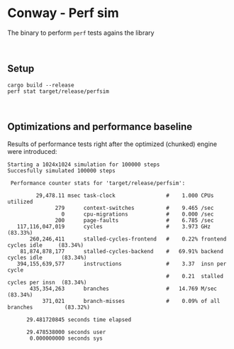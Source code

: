 # Conway - Perf sim

The binary to perform `perf` tests agains the library

<br>

## Setup

```
cargo build --release
perf stat target/release/perfsim
```

<br>

## Optimizations and performance baseline

Results of performance tests right after the optimized (chunked)
engine were introduced:

```
Starting a 1024x1024 simulation for 100000 steps
Succesfully simulated 100000 steps

 Performance counter stats for 'target/release/perfsim':

         29,478.11 msec task-clock                #    1.000 CPUs utilized          
               279      context-switches          #    9.465 /sec                   
                 0      cpu-migrations            #    0.000 /sec                   
               200      page-faults               #    6.785 /sec                   
   117,116,047,019      cycles                    #    3.973 GHz                      (83.33%)
       260,246,411      stalled-cycles-frontend   #    0.22% frontend cycles idle     (83.34%)
    81,874,878,177      stalled-cycles-backend    #   69.91% backend cycles idle      (83.34%)
   394,155,639,577      instructions              #    3.37  insn per cycle         
                                                  #    0.21  stalled cycles per insn  (83.34%)
       435,354,263      branches                  #   14.769 M/sec                    (83.34%)
           371,021      branch-misses             #    0.09% of all branches          (83.32%)

      29.481720845 seconds time elapsed

      29.478538000 seconds user
       0.000000000 seconds sys
```
